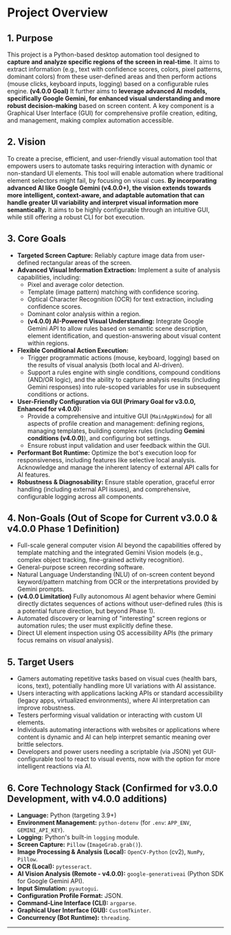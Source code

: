 # Project Overview

## 1. Purpose

This project is a Python-based desktop automation tool designed to **capture and analyze specific regions of the screen in real-time**. It aims to extract information (e.g., text with confidence scores, colors, pixel patterns, dominant colors) from these user-defined areas and then perform actions (mouse clicks, keyboard inputs, logging) based on a configurable rules engine. **(v4.0.0 Goal)** It further aims to **leverage advanced AI models, specifically Google Gemini, for enhanced visual understanding and more robust decision-making** based on screen content. A key component is a Graphical User Interface (GUI) for comprehensive profile creation, editing, and management, making complex automation accessible.

## 2. Vision

To create a precise, efficient, and user-friendly visual automation tool that empowers users to automate tasks requiring interaction with dynamic or non-standard UI elements. This tool will enable automation where traditional element selectors might fail, by focusing on visual cues. **By incorporating advanced AI like Google Gemini (v4.0.0+), the vision extends towards more intelligent, context-aware, and adaptable automation that can handle greater UI variability and interpret visual information more semantically.** It aims to be highly configurable through an intuitive GUI, while still offering a robust CLI for bot execution.

## 3. Core Goals

*   **Targeted Screen Capture:** Reliably capture image data from user-defined rectangular areas of the screen.
*   **Advanced Visual Information Extraction:** Implement a suite of analysis capabilities, including:
    *   Pixel and average color detection.
    *   Template (image pattern) matching with confidence scoring.
    *   Optical Character Recognition (OCR) for text extraction, including confidence scores.
    *   Dominant color analysis within a region.
    *   **(v4.0.0) AI-Powered Visual Understanding:** Integrate Google Gemini API to allow rules based on semantic scene description, element identification, and question-answering about visual content within regions.
*   **Flexible Conditional Action Execution:**
    *   Trigger programmatic actions (mouse, keyboard, logging) based on the results of visual analysis (both local and AI-driven).
    *   Support a rules engine with single conditions, compound conditions (AND/OR logic), and the ability to capture analysis results (including Gemini responses) into rule-scoped variables for use in subsequent conditions or actions.
*   **User-Friendly Configuration via GUI (Primary Goal for v3.0.0, Enhanced for v4.0.0):**
    *   Provide a comprehensive and intuitive GUI (`MainAppWindow`) for all aspects of profile creation and management: defining regions, managing templates, building complex rules (including **Gemini conditions (v4.0.0)**), and configuring bot settings.
    *   Ensure robust input validation and user feedback within the GUI.
*   **Performant Bot Runtime:** Optimize the bot's execution loop for responsiveness, including features like selective local analysis. Acknowledge and manage the inherent latency of external API calls for AI features.
*   **Robustness & Diagnosability:** Ensure stable operation, graceful error handling (including external API issues), and comprehensive, configurable logging across all components.

## 4. Non-Goals (Out of Scope for Current v3.0.0 & v4.0.0 Phase 1 Definition)

*   Full-scale general computer vision AI beyond the capabilities offered by template matching and the integrated Gemini Vision models (e.g., complex object tracking, fine-grained activity recognition).
*   General-purpose screen recording software.
*   Natural Language Understanding (NLU) of on-screen content beyond keyword/pattern matching from OCR or the interpretations provided by Gemini prompts.
*   **(v4.0.0 Limitation)** Fully autonomous AI agent behavior where Gemini directly dictates sequences of actions without user-defined rules (this is a potential future direction, but beyond Phase 1).
*   Automated discovery or learning of "interesting" screen regions or automation rules; the user must explicitly define these.
*   Direct UI element inspection using OS accessibility APIs (the primary focus remains on *visual* analysis).

## 5. Target Users

*   Gamers automating repetitive tasks based on visual cues (health bars, icons, text), potentially handling more UI variations with AI assistance.
*   Users interacting with applications lacking APIs or standard accessibility (legacy apps, virtualized environments), where AI interpretation can improve robustness.
*   Testers performing visual validation or interacting with custom UI elements.
*   Individuals automating interactions with websites or applications where content is dynamic and AI can help interpret semantic meaning over brittle selectors.
*   Developers and power users needing a scriptable (via JSON) yet GUI-configurable tool to react to visual events, now with the option for more intelligent reactions via AI.

## 6. Core Technology Stack (Confirmed for v3.0.0 Development, with v4.0.0 additions)

*   **Language:** Python (targeting 3.9+)
*   **Environment Management:** `python-dotenv` (for `.env`: `APP_ENV`, `GEMINI_API_KEY`).
*   **Logging:** Python's built-in `logging` module.
*   **Screen Capture:** `Pillow` (`ImageGrab.grab()`).
*   **Image Processing & Analysis (Local):** `OpenCV-Python` (cv2), `NumPy`, `Pillow`.
*   **OCR (Local):** `pytesseract`.
*   **AI Vision Analysis (Remote - v4.0.0):** `google-generativeai` (Python SDK for Google Gemini API).
*   **Input Simulation:** `pyautogui`.
*   **Configuration Profile Format:** JSON.
*   **Command-Line Interface (CLI):** `argparse`.
*   **Graphical User Interface (GUI):** `CustomTkinter`.
*   **Concurrency (Bot Runtime):** `threading`.

---